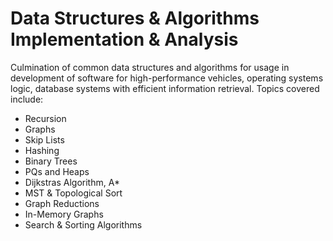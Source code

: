 # Data Structures & Algorithms Implementation & Analysis

Culmination of common data structures and algorithms for usage in development of software for high-performance vehicles, operating systems logic, database systems with efficient information retrieval. Topics covered include:
* Recursion
* Graphs
* Skip Lists
* Hashing
* Binary Trees
* PQs and Heaps
* Dijkstras Algorithm, A*
* MST & Topological Sort
* Graph Reductions
* In-Memory Graphs
* Search & Sorting Algorithms
